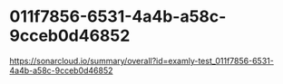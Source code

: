 # 011f7856-6531-4a4b-a58c-9cceb0d46852
https://sonarcloud.io/summary/overall?id=examly-test_011f7856-6531-4a4b-a58c-9cceb0d46852
